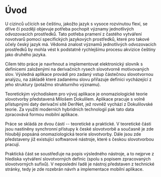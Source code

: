 # Úvod

U cizinců učících se češtinu, jakožto jazyk s vysoce rozvinutou flexí, se dříve či později objevuje potřeba pochopit významy jednotlivých odvozovacích prostředků. Tato potřeba pramení z častého vytváření novotvarů pomocí specifických jazykových prostředků, které pro takové účely český jazyk má. Vědomá znalost významů jednotlivých odvozovacích prostředků by mohla vést k podstatně rychlejšímu procesu akvizice češtiny jako druhého jazyka.

Cílem této práce je navrhnout a implementovat elektronický slovník s definicemi založenými na derivačních rysech slovotvorně motivovaných slov. Výsledná aplikace provádí pro zadaný vstup částečnou slovotvornou analýzu, na základě které zadanému slovu přiřazuje definici vycházející z jeho struktury (potažmo strukturního významu).

 Teoretickým východiskem pro vývoj aplikace je onomaziologické teorie slovotvorby představená Milošem Dokulilem. Aplikace pracuje s volně přístupnými daty derivační sítě DeriNet, jež rovněž vychází z Dokulilovské teorie. Za využití moderních hybridních technologií pak tato data zpracovává formou mobilní aplikace.

Práce se skládá ze dvou částí -- teoretické a praktické. V teoretické části jsou nastíněny synchronní přístupy k české slovotvorbě a současně je zde hlouběji popsáná onomaziologická teorie slovotvorby. Dále jsou zde představeny již existující softwarové nástroje, které s českou slovotvorbou pracují.

Praktická část se soustřeďuje na popis výsledného nástroje, a to nejprve z hlediska vytváření slovotvorných definic (spolu s popisem zpracovaných slovotvorných sufixů). V neposlední řadě je nástroj představen z technické stránky, tedy je zde rozebrán návrh a implementace mobilní aplikace.